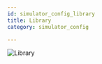 ```yaml
---
id: simulator_config_library
title: Library
category: simulator_config

---
```


![Library](/img/simulator_config_library.jpg)
